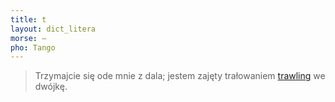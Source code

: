 ```yaml
---
title: t
layout: dict_litera
morse: ‒
pho: Tango
---
```

> Trzymajcie się ode mnie z dala; jestem zajęty trałowaniem [trawling](/dict/t/trawling/) we dwójkę.